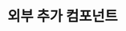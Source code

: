 ---
title: "외부 추가 컴포넌트"
linkTitle: "외부 추가 컴포넌트"
description: "외부 추가 컴포넌트"
url: /common-component/elementary-technology/external-components
menu:
  depth:
    weight: 2
    parent: "elementary-technology"
    identifier: "external-components"
---